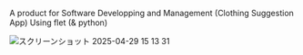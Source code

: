 A product for Software Developping and Management (Clothing Suggestion App)
Using flet (& python)

![スクリーンショット 2025-04-29 15 13 31](https://github.com/user-attachments/assets/537bb6f7-2f61-4274-9edf-b1ebbb7cf40c)
